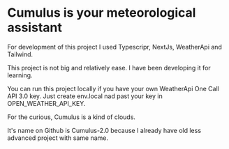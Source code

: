 # Cumulus is your meteorological assistant

For development of this project I used Typescripr, NextJs, WeatherApi and Tailwind.

This project is not big and relatively ease. I have been developing it for learning.

You can run this project locally if you have your own WeatherApi One Call API 3.0 key. Just create env.local nad past your key in OPEN_WEATHER_API_KEY.

For the curious, Cumulus is a kind of clouds.

It's name on Github is Cumulus-2.0 because I already have old less advanced project with same name.
